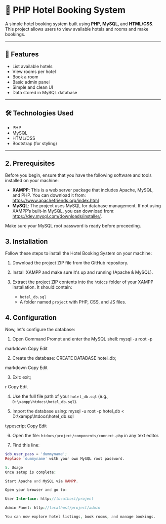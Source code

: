 # 🏨 PHP Hotel Booking System

A simple hotel booking system built using **PHP**, **MySQL**, and **HTML/CSS**. This project allows users to view available hotels and rooms and make bookings.

---

## 🚀 Features

- List available hotels
- View rooms per hotel
- Book a room
- Basic admin panel 
- Simple and clean UI
- Data stored in MySQL database

---

## 🛠️ Technologies Used

- PHP 
- MySQL
- HTML/CSS
- Bootstrap (for styling)

---
## 2. Prerequisites

Before you begin, ensure that you have the following software and tools installed on your machine:

- **XAMPP**: This is a web server package that includes Apache, MySQL, and PHP. You can download it from: https://www.apachefriends.org/index.html  
- **MySQL**: The project uses MySQL for database management. If not using XAMPP’s built-in MySQL, you can download from: https://dev.mysql.com/downloads/installer/.  

Make sure your MySQL root password is ready before proceeding.

## 3. Installation

Follow these steps to install the Hotel Booking System on your machine:

1. Download the project ZIP file from the GitHub repository.

2. Install XAMPP and make sure it's up and running (Apache & MySQL).

3. Extract the project ZIP contents into the `htdocs` folder of your XAMPP installation. It should contain:
   - `hotel_db.sql`
   - A folder named `project` with PHP, CSS, and JS files.

## 4. Configuration

Now, let's configure the database:

1. Open Command Prompt and enter the MySQL shell:
mysql -u root -p

markdown
Copy
Edit

2. Create the database:
CREATE DATABASE hotel_db;

markdown
Copy
Edit

3. Exit:
exit;

r
Copy
Edit

4. Use the full file path of your `hotel_db.sql` (e.g., `D:\xampp\htdocs\hotel_db.sql`).

5. Import the database using:
mysql -u root -p hotel_db < D:\xampp\htdocs\hotel_db.sql

typescript
Copy
Edit

6. Open the file: `htdocs/project/components/connect.php` in any text editor.

7. Find this line:
```php
$db_user_pass = 'dummyname';
Replace 'dummyname' with your own MySQL root password.

5. Usage
Once setup is complete:

Start Apache and MySQL via XAMPP.

Open your browser and go to:

User Interface: http://localhost/project

Admin Panel: http://localhost/project/admin

You can now explore hotel listings, book rooms, and manage bookings.


